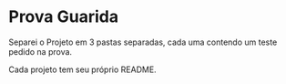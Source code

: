 # Prova Guarida

Separei o Projeto em 3 pastas separadas, cada uma contendo um teste pedido na prova.

Cada projeto tem seu próprio README.
